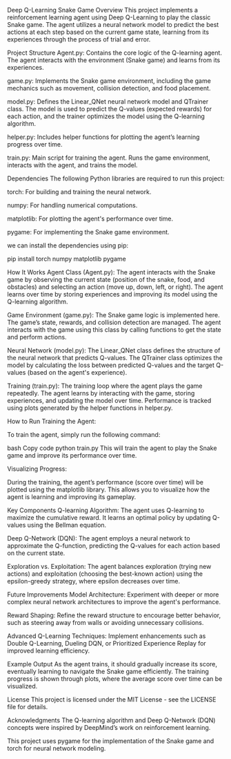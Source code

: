 Deep Q-Learning Snake Game
Overview
This project implements a reinforcement learning agent using Deep Q-Learning to play the classic Snake game. The agent utilizes a neural network model to predict the best actions at each step based on the current game state, learning from its experiences through the process of trial and error.

Project Structure
Agent.py: Contains the core logic of the Q-learning agent. The agent interacts with the environment (Snake game) and learns from its experiences.

game.py: Implements the Snake game environment, including the game mechanics such as movement, collision detection, and food placement.

model.py: Defines the Linear_QNet neural network model and QTrainer class. The model is used to predict the Q-values (expected rewards) for each action, and the trainer optimizes the model using the Q-learning algorithm.

helper.py: Includes helper functions for plotting the agent’s learning progress over time.

train.py: Main script for training the agent. Runs the game environment, interacts with the agent, and trains the model.

Dependencies
The following Python libraries are required to run this project:

torch: For building and training the neural network.

numpy: For handling numerical computations.

matplotlib: For plotting the agent's performance over time.

pygame: For implementing the Snake game environment.

we can install the dependencies using pip:


pip install torch numpy matplotlib pygame

How It Works
Agent Class (Agent.py): The agent interacts with the Snake game by observing the current state (position of the snake, food, and obstacles) and selecting an action (move up, down, left, or right). The agent learns over time by storing experiences and improving its model using the Q-learning algorithm.

Game Environment (game.py): The Snake game logic is implemented here. The game’s state, rewards, and collision detection are managed. The agent interacts with the game using this class by calling functions to get the state and perform actions.

Neural Network (model.py): The Linear_QNet class defines the structure of the neural network that predicts Q-values. The QTrainer class optimizes the model by calculating the loss between predicted Q-values and the target Q-values (based on the agent's experience).

Training (train.py): The training loop where the agent plays the game repeatedly. The agent learns by interacting with the game, storing experiences, and updating the model over time. Performance is tracked using plots generated by the helper functions in helper.py.

How to Run
Training the Agent:

To train the agent, simply run the following command:

bash
Copy code
python train.py
This will train the agent to play the Snake game and improve its performance over time.

Visualizing Progress:

During the training, the agent’s performance (score over time) will be plotted using the matplotlib library. This allows you to visualize how the agent is learning and improving its gameplay.

Key Components
Q-learning Algorithm: The agent uses Q-learning to maximize the cumulative reward. It learns an optimal policy by updating Q-values using the Bellman equation.

Deep Q-Network (DQN): The agent employs a neural network to approximate the Q-function, predicting the Q-values for each action based on the current state.

Exploration vs. Exploitation: The agent balances exploration (trying new actions) and exploitation (choosing the best-known action) using the epsilon-greedy strategy, where epsilon decreases over time.

Future Improvements
Model Architecture: Experiment with deeper or more complex neural network architectures to improve the agent's performance.

Reward Shaping: Refine the reward structure to encourage better behavior, such as steering away from walls or avoiding unnecessary collisions.

Advanced Q-Learning Techniques: Implement enhancements such as Double Q-Learning, Dueling DQN, or Prioritized Experience Replay for improved learning efficiency.

Example Output
As the agent trains, it should gradually increase its score, eventually learning to navigate the Snake game efficiently. The training progress is shown through plots, where the average score over time can be visualized.


License
This project is licensed under the MIT License - see the LICENSE file for details.

Acknowledgments
The Q-learning algorithm and Deep Q-Network (DQN) concepts were inspired by DeepMind’s work on reinforcement learning.

This project uses pygame for the implementation of the Snake game and torch for neural network modeling.
